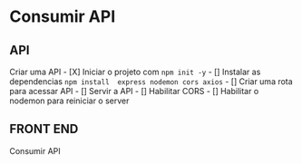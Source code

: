 # Consumir API

## API

Criar uma API
    - [X] Iniciar o projeto com `npm init -y`
    - [] Instalar as dependencias  `npm install  express nodemon cors axios`
    - [] Criar uma rota para acessar API
    - [] Servir a API
    - [] Habilitar CORS
    - [] Habilitar  o nodemon para reiniciar  o server

## FRONT END
Consumir API
